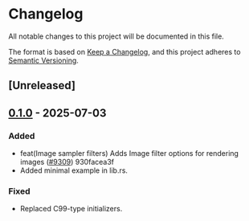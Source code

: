 # Changelog

All notable changes to this project will be documented in this file.

The format is based on [Keep a Changelog](https://keepachangelog.com/en/1.0.0/),
and this project adheres to [Semantic Versioning](https://semver.org/spec/v2.0.0.html).

## [Unreleased]

## [0.1.0](https://github.com/rive-app/rive-rs/releases/tag/rive-rs-v0.1.0) - 2025-07-03

### Added

- feat(Image sampler filters) Adds Image filter options for rendering images ([#9309](https://github.com/rive-app/rive-rs/pull/9309)) 930facea3f
- Added minimal example in lib.rs.

### Fixed

- Replaced C99-type initializers.
